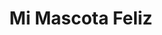---
title: "Mi Mascota Feliz"
url: /ciudad-autonoma-de-buenos-aires/mi-mascota-feliz/
shop: Tiere
---
